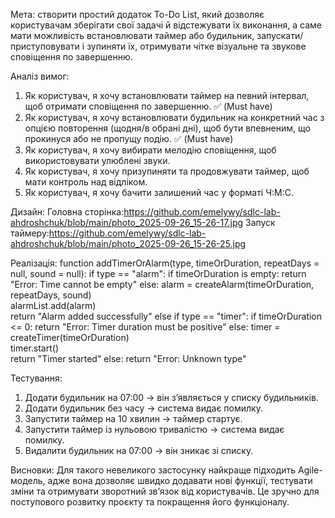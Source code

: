 Мета: створити простий додаток To-Do List, який дозволяє користувачам зберігати свої задачі й відстежувати їх виконання, а саме  мати можливість встановлювати таймер або будильник, запускати/приступовувати і зупиняти їх, отримувати чітке візуальне та звукове сповіщення по завершенню.

Аналіз вимог:
1. Як користувач, я хочу встановлювати таймер на певний інтервал, щоб отримати сповіщення по завершенню. ✅ (Must have)
2. Як користувач, я хочу встановлювати будильник на конкретний час з опцією повторення (щодня/в обрані дні), щоб бути впевненим, що прокинуся або не пропущу подію. ✅ (Must have)
3. Як користувач, я хочу вибирати мелодію сповіщення, щоб використовувати улюблені звуки.
4. Як користувач, я хочу призупиняти та продовжувати таймер, щоб мати контроль над відліком.
5. Як користувач, я хочу бачити залишений час у форматі Ч:М:С.

Дизайн: 
Головна сторінка:https://github.com/emelywy/sdlc-lab-ahdroshchuk/blob/main/photo_2025-09-26_15-26-17.jpg
Запуск таймеру:https://github.com/emelywy/sdlc-lab-ahdroshchuk/blob/main/photo_2025-09-26_15-26-25.jpg

Реалізація:
function addTimerOrAlarm(type, timeOrDuration, repeatDays = null, sound = null):
    if type == "alarm":
        if timeOrDuration is empty:
            return "Error: Time cannot be empty"
        else:
            alarm = createAlarm(timeOrDuration, repeatDays, sound)  
            alarmList.add(alarm)                                   
            return "Alarm added successfully"
    else if type == "timer":
        if timeOrDuration <= 0:
            return "Error: Timer duration must be positive"
        else:
            timer = createTimer(timeOrDuration)  
            timer.start()                       
            return "Timer started"
    else:
        return "Error: Unknown type"
        
Тестування:
1. Додати будильник на 07:00 → він з’являється у списку будильників.
2. Додати будильник без часу → система видає помилку.
3. Запустити таймер на 10 хвилин → таймер стартує.
4. Запустити таймер із нульовою тривалістю → система видає помилку.
5. Видалити будильник на 07:00 → він зникає зі списку.

Висновки:
Для такого невеликого застосунку найкраще підходить Agile-модель, адже вона дозволяє швидко додавати нові функції, тестувати зміни та отримувати зворотний зв’язок від користувачів. Це зручно для поступового розвитку проєкту та покращення його функціоналу.
